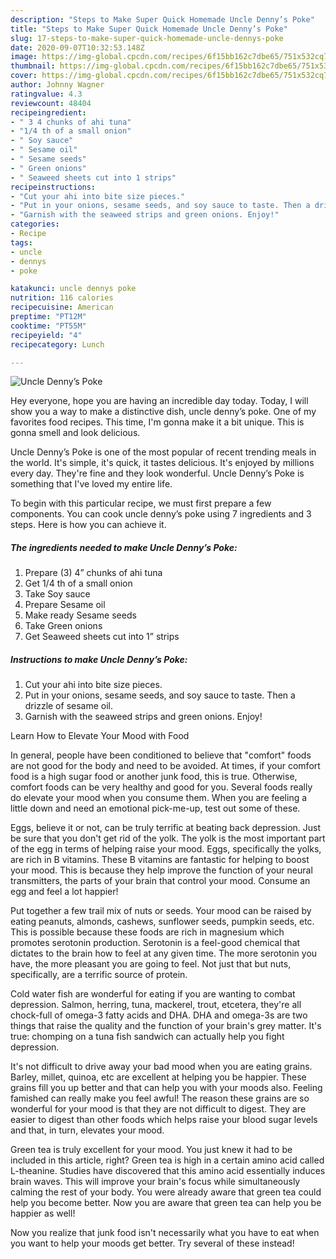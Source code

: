 ```yaml
---
description: "Steps to Make Super Quick Homemade Uncle Denny’s Poke"
title: "Steps to Make Super Quick Homemade Uncle Denny’s Poke"
slug: 17-steps-to-make-super-quick-homemade-uncle-dennys-poke
date: 2020-09-07T10:32:53.148Z
image: https://img-global.cpcdn.com/recipes/6f15bb162c7dbe65/751x532cq70/uncle-dennys-poke-recipe-main-photo.jpg
thumbnail: https://img-global.cpcdn.com/recipes/6f15bb162c7dbe65/751x532cq70/uncle-dennys-poke-recipe-main-photo.jpg
cover: https://img-global.cpcdn.com/recipes/6f15bb162c7dbe65/751x532cq70/uncle-dennys-poke-recipe-main-photo.jpg
author: Johnny Wagner
ratingvalue: 4.3
reviewcount: 48404
recipeingredient:
- " 3 4 chunks of ahi tuna"
- "1/4 th of a small onion"
- " Soy sauce"
- " Sesame oil"
- " Sesame seeds"
- " Green onions"
- " Seaweed sheets cut into 1 strips"
recipeinstructions:
- "Cut your ahi into bite size pieces."
- "Put in your onions, sesame seeds, and soy sauce to taste. Then a drizzle of sesame oil."
- "Garnish with the seaweed strips and green onions. Enjoy!"
categories:
- Recipe
tags:
- uncle
- dennys
- poke

katakunci: uncle dennys poke 
nutrition: 116 calories
recipecuisine: American
preptime: "PT12M"
cooktime: "PT55M"
recipeyield: "4"
recipecategory: Lunch

---
```



![Uncle Denny’s Poke](https://img-global.cpcdn.com/recipes/6f15bb162c7dbe65/751x532cq70/uncle-dennys-poke-recipe-main-photo.jpg)

Hey everyone, hope you are having an incredible day today. Today, I will show you a way to make a distinctive dish, uncle denny’s poke. One of my favorites food recipes. This time, I'm gonna make it a bit unique. This is gonna smell and look delicious.

Uncle Denny’s Poke is one of the most popular of recent trending meals in the world. It's simple, it's quick, it tastes delicious. It's enjoyed by millions every day. They're fine and they look wonderful. Uncle Denny’s Poke is something that I've loved my entire life.




To begin with this particular recipe, we must first prepare a few components. You can cook uncle denny’s poke using 7 ingredients and 3 steps. Here is how you can achieve it.

<!--inarticleads1-->

##### The ingredients needed to make Uncle Denny’s Poke:

1. Prepare  (3) 4” chunks of ahi tuna
1. Get 1/4 th of a small onion
1. Take  Soy sauce
1. Prepare  Sesame oil
1. Make ready  Sesame seeds
1. Take  Green onions
1. Get  Seaweed sheets cut into 1” strips




<!--inarticleads2-->

##### Instructions to make Uncle Denny’s Poke:

1. Cut your ahi into bite size pieces.
1. Put in your onions, sesame seeds, and soy sauce to taste. Then a drizzle of sesame oil.
1. Garnish with the seaweed strips and green onions. Enjoy!




Learn How to Elevate Your Mood with Food


In general, people have been conditioned to believe that "comfort" foods are not good for the body and need to be avoided. At times, if your comfort food is a high sugar food or another junk food, this is true. Otherwise, comfort foods can be very healthy and good for you. Several foods really do elevate your mood when you consume them. When you are feeling a little down and need an emotional pick-me-up, test out some of these.

Eggs, believe it or not, can be truly terrific at beating back depression. Just be sure that you don't get rid of the yolk. The yolk is the most important part of the egg in terms of helping raise your mood. Eggs, specifically the yolks, are rich in B vitamins. These B vitamins are fantastic for helping to boost your mood. This is because they help improve the function of your neural transmitters, the parts of your brain that control your mood. Consume an egg and feel a lot happier!

Put together a few trail mix of nuts or seeds. Your mood can be raised by eating peanuts, almonds, cashews, sunflower seeds, pumpkin seeds, etc. This is possible because these foods are rich in magnesium which promotes serotonin production. Serotonin is a feel-good chemical that dictates to the brain how to feel at any given time. The more serotonin you have, the more pleasant you are going to feel. Not just that but nuts, specifically, are a terrific source of protein.

Cold water fish are wonderful for eating if you are wanting to combat depression. Salmon, herring, tuna, mackerel, trout, etcetera, they're all chock-full of omega-3 fatty acids and DHA. DHA and omega-3s are two things that raise the quality and the function of your brain's grey matter. It's true: chomping on a tuna fish sandwich can actually help you fight depression. 

It's not difficult to drive away your bad mood when you are eating grains. Barley, millet, quinoa, etc are excellent at helping you be happier. These grains fill you up better and that can help you with your moods also. Feeling famished can really make you feel awful! The reason these grains are so wonderful for your mood is that they are not difficult to digest. They are easier to digest than other foods which helps raise your blood sugar levels and that, in turn, elevates your mood.

Green tea is truly excellent for your mood. You just knew it had to be included in this article, right? Green tea is high in a certain amino acid called L-theanine. Studies have discovered that this amino acid essentially induces brain waves. This will improve your brain's focus while simultaneously calming the rest of your body. You were already aware that green tea could help you become better. Now you are aware that green tea can help you be happier as well!

Now you realize that junk food isn't necessarily what you have to eat when you want to help your moods get better. Try several of these instead!

